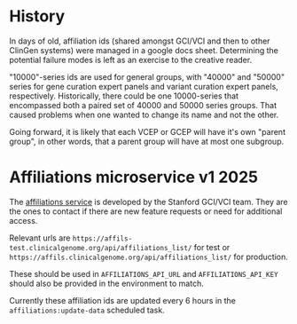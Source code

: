 # History

In days of old, affiliation ids (shared amongst GCI/VCI and then to other ClinGen systems)
were managed in a google docs sheet. Determining the potential failure modes is left as
an exercise to the creative reader.

"10000"-series ids are used for general groups, with "40000" and "50000" series for gene
curation expert panels and variant curation expert panels, respectively. Historically,
there could be one 10000-series that encompassed both a paired set of 40000 and 50000
series groups. That caused problems when one wanted to change its name and not the other.

Going forward, it is likely that each VCEP or GCEP will have it's own "parent group",
in other words, that a parent group will have at most one subgroup.

# Affiliations microservice v1 2025

The [affiliations service](https://github.com/ClinGen/stanford-affils) is developed by the
Stanford GCI/VCI team. They are the ones to contact if there are new feature requests
or need for additional access.

Relevant urls are `https://affils-test.clinicalgenome.org/api/affiliations_list/` for
test or `https://affils.clinicalgenome.org/api/affiliations_list/` for production.

These should be used in `AFFILIATIONS_API_URL` and `AFFILIATIONS_API_KEY` should also
be provided in the environment to match.

Currently these affiliation ids are updated every 6 hours in the `affiliations:update-data`
scheduled task.

